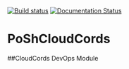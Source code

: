 [![Build status](https://ci.appveyor.com/api/projects/status/32r7s2skrgm9ubva/branch/master?svg=true)](https://ci.appveyor.com/project/BretRobinson/poshcloudcords/branch/master)
[![Documentation Status](https://readthedocs.org/projects/poshcloudcords/badge/?version=latest)](https://poshcloudcords.readthedocs.io/en/latest/?badge=latest)

# PoShCloudCords

##CloudCords DevOps Module
